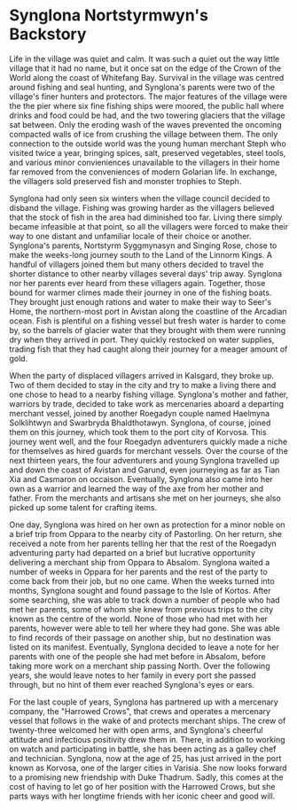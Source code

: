 # Synglona Nortstyrmwyn's Backstory

Life in the village was quiet and calm. It was such a quiet out the way little village that it had no name, but it once sat on the edge of the Crown of the World along the coast of Whitefang Bay. Survival in the village was centred around fishing and seal hunting, and Synglona's parents were two of the village's finer hunters and protectors. The major features of the village were the the pier where six fine fishing ships were moored, the public hall where drinks and food could be had, and the two towering glaciers that the village sat between. Only the eroding wash of the waves prevented the oncoming compacted walls of ice from crushing the village between them. The only connection to the outside world was the young human merchant Steph who visited twice a year, bringing spices, salt, preserved vegetables, steel tools, and various minor convieniences unavailable to the villagers in their home far removed from the conveniences of modern Golarian life. In exchange, the villagers sold preserved fish and monster trophies to Steph.

Synglona had only seen six winters when the village council decided to disband the village. Fishing was growing harder as the villagers believed that the stock of fish in the area had diminished too far. Living there simply became infeasible at that point, so all the villagers were forced to make their way to one distant and unfamiliar locale of their choice or another. Synglona's parents, Nortstyrm Syggmynasyn and Singing Rose, chose to make the weeks-long journey south to the Land of the Linnorm Kings. A handful of villagers joined them but many others decided to travel the shorter distance to other nearby villages several days' trip away. Synglona nor her parents ever heard from these villagers again. Together, those bound for warmer climes made their journey in one of the fishing boats. They brought just enough rations and water to make their way to Seer's Home, the northern-most port in Avistan along the coastline of the Arcadian ocean. Fish is plentiful on a fishing vessel but fresh water is harder to come by, so the barrels of glacier water that they brought with them were running dry when they arrived in port. They quickly restocked on water supplies, trading fish that they had caught along their journey for a meager amount of gold.

When the party of displaced villagers arrived in Kalsgard, they broke up. Two of them decided to stay in the city and try to make a living there and one chose to head to a nearby fishing village. Synglona's mother and father, warriors by trade, decided to take work as mercenaries aboard a departing merchant vessel, joined by another Roegadyn couple named Haelmyna Solklihtwyn and Swarbryda Bhaldthotawyn. Synglona, of course, joined them on this journey, which took them to the port city of Korvosa. This journey went well, and the four Roegadyn adventurers quickly made a niche for themselves as hired guards for merchant vessels. Over the course of the next thirteen years, the four adventurers and young Synglona travelled up and down the coast of Avistan and Garund, even journeying as far as Tian Xia and Casmaron on occaison. Eventually, Synglona also came into her own as a warrior and learned the way of the axe from her mother and father. From the merchants and artisans she met on her journeys, she also picked up some talent for crafting items.

One day, Synglona was hired on her own as protection for a minor noble on a brief trip from Oppara to the nearby city of Pastorling. On her return, she received a note from her parents telling her that the rest of the Roegadyn adventuring party had departed on a brief but lucrative opportunity delivering a merchant ship from Oppara to Absalom. Synglona waited a number of weeks in Oppara for her parents and the rest of the party to come back from their job, but no one came. When the weeks turned into months, Synglona sought and found passage to the Isle of Kortos. After some searching, she was able to track down a number of people who had met her parents, some of whom she knew from previous trips to the city known as the centre of the world. None of those who had met with her parents, however were able to tell her where they had gone. She was able to find records of their passage on another ship, but no destination was listed on its manifest. Eventually, Synglona decided to leave a note for her parents with one of the people she had met before in Absalom, before taking more work on a merchant ship passing North. Over the following years, she would leave notes to her family in every port she passed through, but no hint of them ever reached Synglona's eyes or ears.

For the last couple of years, Synglona has partnered up with a mercenary company, the "Harrowed Crows", that crews and operates a mercenary vessel that follows in the wake of and protects merchant ships. The crew of twenty-three welcomed her with open arms, and Synglona's cheerful attitude and infectious positivity drew them in. There, in addition to working on watch and participating in battle, she has been acting as a galley chef and technician. Synglona, now at the age of 25, has just arrived in the port known as Korvosa, one of the larger cities in Varisia. She now looks forward to a promising new friendship with Duke Thadrum. Sadly, this comes at the cost of having to let go of her position with the Harrowed Crows, but she parts ways with her longtime friends with her iconic cheer and good will.
